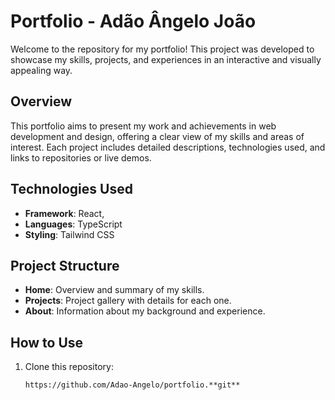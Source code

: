 # Portfolio - Adão Ângelo João

Welcome to the repository for my portfolio! This project was developed to showcase my skills, projects, and experiences in an interactive and visually appealing way.

## Overview

This portfolio aims to present my work and achievements in web development and design, offering a clear view of my skills and areas of interest. Each project includes detailed descriptions, technologies used, and links to repositories or live demos.

## Technologies Used

- **Framework**: React,
- **Languages**: TypeScript
- **Styling**: Tailwind CSS 
  

## Project Structure

- **Home**: Overview and summary of my skills.
- **Projects**: Project gallery with details for each one.
- **About**: Information about my background and experience.

## How to Use

1. Clone this repository:
   ```bash
   https://github.com/Adao-Angelo/portfolio.**git**


